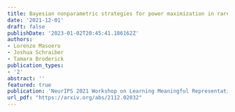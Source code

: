 ```yaml
---
title: Bayesian nonparametric strategies for power maximization in rare variants association studies
date: '2021-12-01'
draft: false
publishDate: '2023-01-02T20:45:41.186162Z'
authors:
- Lorenzo Masoero
- Joshua Schraiber
- Tamara Broderick
publication_types:
- '2'
abstract: ''
featured: true
publication: 'NeurIPS 2021 Workshop on Learning Meaningful Representations of Life.'
url_pdf: "https://arxiv.org/abs/2112.02032"
---
```


